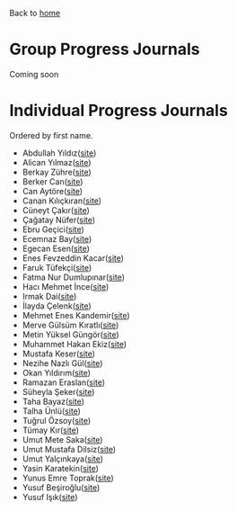Back to [home](https://boun-ie48a.github.io)

# Group Progress Journals

Coming soon

# Individual Progress Journals

Ordered by first name.

+ Abdullah Yıldız([site](https://pjournal.github.io/boun01-abdullahyildizz))
+ Alican Yılmaz([site](https://pjournal.github.io/boun01-alicanylmz))
+ Berkay Zühre([site](https://pjournal.github.io/boun01-berkayzuhre))
+ Berker Can([site](https://pjournal.github.io/boun01-brkrcann))
+ Can Aytöre([site](https://pjournal.github.io/boun01-canaytore))
+ Canan Kılıçkıran([site](https://pjournal.github.io/boun01-canankilickiran))
+ Cüneyt Çakır([site](https://pjournal.github.io/boun01-Cuneytttt))
+ Çağatay Nüfer([site](https://pjournal.github.io/boun01-cagataynufer))
+ Ebru Geçici([site](https://pjournal.github.io/boun01-EbruGecici))
+ Ecemnaz Bay([site](https://pjournal.github.io/boun01-Ecemnaz0))
+ Egecan Esen([site](https://pjournal.github.io/boun01-egc-boun))
+ Enes Fevzeddin Kacar([site](https://pjournal.github.io/boun01-enesfkacar))
+ Faruk Tüfekçi([site](https://pjournal.github.io/boun01-faruktufekci))
+ Fatma Nur Dumlupınar([site](https://pjournal.github.io/boun01-fatmadumlupinar))
+ Hacı Mehmet İnce([site](https://pjournal.github.io/boun01-hmehmetince))
+ Irmak Dai([site](https://pjournal.github.io/boun01-irmakdai))
+ İlayda Çelenk([site](https://pjournal.github.io/boun01-ilaydacelenk))
+ Mehmet Enes Kandemir([site](https://pjournal.github.io/boun01-enes-kandemir))
+ Merve Gülsüm Kıratlı([site](https://pjournal.github.io/boun01-mervekiratl))
+ Metin Yüksel Güngör([site](https://pjournal.github.io/boun01-metingungorr))
+ Muhammet Hakan Ekiz([site](https://pjournal.github.io/))
+ Mustafa Keser([site](https://pjournal.github.io/boun01-mustafa-keser))
+ Nezihe Nazlı Gül([site](https://pjournal.github.io/boun01-NazliGul))
+ Okan Yıldırım([site](https://pjournal.github.io/boun01-coronakykumre))
+ Ramazan Eraslan([site](https://pjournal.github.io/boun01-ramazaneraslan))
+ Süheyla Şeker([site](https://pjournal.github.io/boun01-Suheylaseker))
+ Taha Bayaz([site](https://pjournal.github.io/boun01-TahaBayaz))
+ Talha Ünlü([site](https://pjournal.github.io/boun01-TalhaUnlu))
+ Tuğrul Özsoy([site](https://pjournal.github.io/boun01-tugrulozsoy))
+ Tümay Kır([site](https://pjournal.github.io/))
+ Umut Mete Saka([site](https://pjournal.github.io/boun01-metesaka))
+ Umut Mustafa Dilsiz([site](https://pjournal.github.io/boun01-Umutdilsiz))
+ Umut Yalçınkaya([site](https://pjournal.github.io/boun01-umutyalcinkaya))
+ Yasin Karatekin([site](https://pjournal.github.io/boun01-yasinkaratekin))
+ Yunus Emre Toprak([site](https://pjournal.github.io/boun01-yunusemretoprak))
+ Yusuf Beşiroğlu([site](https://pjournal.github.io/boun01-yusufbesiroglu))
+ Yusuf Işık([site](https://pjournal.github.io/boun01-yusufisik1))

